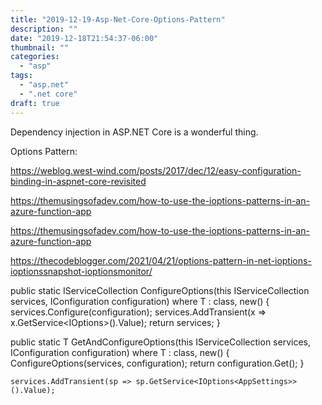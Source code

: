 ```yaml
---
title: "2019-12-19-Asp-Net-Core-Options-Pattern"
description: ""
date: "2019-12-18T21:54:37-06:00"
thumbnail: ""
categories:
  - "asp"
tags:
  - "asp.net"
  - ".net core"
draft: true
---
```

Dependency injection in ASP.NET Core is a wonderful thing.

Options Pattern:

https://weblog.west-wind.com/posts/2017/dec/12/easy-configuration-binding-in-aspnet-core-revisited

https://themusingsofadev.com/how-to-use-the-ioptions-patterns-in-an-azure-function-app

https://themusingsofadev.com/how-to-use-the-ioptions-patterns-in-an-azure-function-app

https://thecodeblogger.com/2021/04/21/options-pattern-in-net-ioptions-ioptionssnapshot-ioptionsmonitor/


public static IServiceCollection ConfigureOptions<T>(this IServiceCollection services, IConfiguration configuration) where T : class, new()
        {
            services.Configure<T>(configuration);
            services.AddTransient(x => x.GetService<IOptions<T>>().Value);
            return services;
        }


   public static T GetAndConfigureOptions<T>(this IServiceCollection services, IConfiguration configuration) where T : class, new()
        {
            ConfigureOptions<T>(services, configuration);
            return configuration.Get<T>();
        }


```
services.AddTransient(sp => sp.GetService<IOptions<AppSettings>>().Value);
```